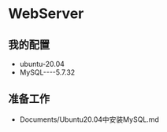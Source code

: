 # WebServer

## 我的配置

+ ubuntu-20.04
+ MySQL----5.7.32

## 准备工作

+ Documents/Ubuntu20.04中安装MySQL.md

